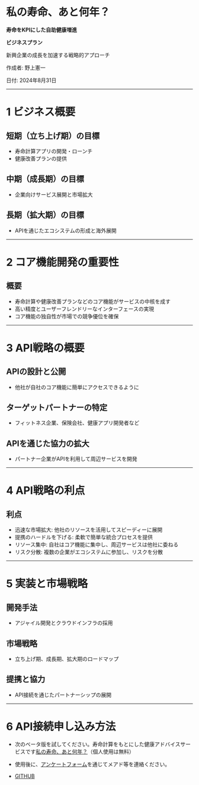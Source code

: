 
#  私の寿命、あと何年？

**寿命をKPIにした自助健康増進**

****ビジネスプラン****

新興企業の成長を加速する戦略的アプローチ

作成者: 野上憲一 

日付: 2024年8月31日

---

# 1 ビジネス概要

## 短期（立ち上げ期）の目標
- 寿命計算アプリの開発・ローンチ
- 健康改善プランの提供

## 中期（成長期）の目標
- 企業向けサービス展開と市場拡大

## 長期（拡大期）の目標
- APIを通じたエコシステムの形成と海外展開

---

# 2 コア機能開発の重要性

## 概要
- 寿命計算や健康改善プランなどのコア機能がサービスの中核を成す
- 高い精度とユーザーフレンドリーなインターフェースの実現
- コア機能の独自性が市場での競争優位を確保

---

# 3 API戦略の概要

## APIの設計と公開
- 他社が自社のコア機能に簡単にアクセスできるように

## ターゲットパートナーの特定
- フィットネス企業、保険会社、健康アプリ開発者など

## APIを通じた協力の拡大
- パートナー企業がAPIを利用して周辺サービスを開発

---

# 4 API戦略の利点

## 利点
- 迅速な市場拡大: 他社のリソースを活用してスピーディーに展開
- 提携のハードルを下げる: 柔軟で簡単な統合プロセスを提供
- リソース集中: 自社はコア機能に集中し、周辺サービスは他社に委ねる
- リスク分散: 複数の企業がエコシステムに参加し、リスクを分散

---

# 5 実装と市場戦略

## 開発手法
- アジャイル開発とクラウドインフラの採用

## 市場戦略
- 立ち上げ期、成長期、拡大期のロードマップ

## 提携と協力
- API接続を通じたパートナーシップの展開

----

# 6 API接続申し込み方法

- 次のベータ版を試してください。寿命計算をもとにした健康アドバイスサービスです[私の寿命、あと何年？](https://medicalhealth.blob.core.windows.net/medicalhealth/index.html)（個人使用は無料）

- 使用後に、[アンケートフォーム](https://docs.google.com/forms/d/e/1FAIpQLScSKMGFgLAcHFeaQ9nG3YozRF3mczSJlH37I0nncOTeQ8oYbg/viewform?usp=sf_link)を通じてメアド等を連絡ください。

- [GITHUB](https://github.com/KenichiNogami/MyLifeTime/blob/main/README.md)
